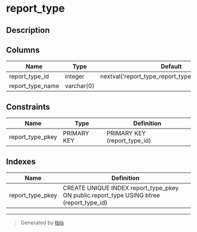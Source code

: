 # report_type

## Description

## Columns

| Name             | Type       | Default                                             | Nullable | Children            | Parents | Comment |
| ---------------- | ---------- | --------------------------------------------------- | -------- | ------------------- | ------- | ------- |
| report_type_id   | integer    | nextval('report_type_report_type_id_seq'::regclass) | false    | [report](report.md) |         |         |
| report_type_name | varchar(0) |                                                     | false    |                     |         |         |

## Constraints

| Name             | Type        | Definition                   |
| ---------------- | ----------- | ---------------------------- |
| report_type_pkey | PRIMARY KEY | PRIMARY KEY (report_type_id) |

## Indexes

| Name             | Definition                                                                              |
| ---------------- | --------------------------------------------------------------------------------------- |
| report_type_pkey | CREATE UNIQUE INDEX report_type_pkey ON public.report_type USING btree (report_type_id) |

---

> Generated by [tbls](https://github.com/k1LoW/tbls)

